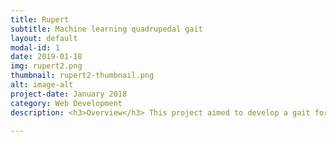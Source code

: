 ```yaml
---
title: Rupert
subtitle: Machine learning quadrupedal gait
layout: default
modal-id: 1
date: 2019-01-18
img: rupert2.png
thumbnail: rupert2-thumbnail.png
alt: image-alt
project-date: January 2018
category: Web Development
description: <h3>Overview</h3> This project aimed to develop a gait for a quadrupedal robot with the use of machine learning. In particular a robot model was created in gazebo and evolutionary algorithms were used to develop a gait. The gait developed is then inteded to be put onto a 3d printed robot of the same shape and size. The motivation for this project was to see if a gait could be developed for a robot without delving into the inverse kinematics and other mathematical models of the system, as such the algorithm only has control over evolving the positions of the servo motors in the joints of the robot. <br> <br> This project is still being developed. <h3>Gazebo and ROS</h3>This project makes use of gazebo for the simulation of the robot and its gait evolution. Gazebo is used in conjunction with ROS to spawn a robot, control its joints and receive information about how the model performed in gazebo. This involves the use of plugins to control the model and reading topics to determine how the model is performing in the simulation<h3>Hardware</h3>The hardware part of this project is still in progress. this will involve the implementation of the gait onto a 3D printed version of the robot, running off a raspberry pi zero. The 3D printed model is actuated with 12 servo motors<br><br> <h3>Algorithms</h3> This project makes use of hand written evolutionary algorithms to develop the gait of the robot. Multiple variations of 'genetic encodings' and fitness functions have been explored to determine which combination produces the best gait in terns of speed and stability. A further goal of this project would be to try reinforcement learning algorithms on the framework that has been set up for simulation and machine learning <br><br> Two different genetic encodings were used:<br> The first encoding was a list of joint angles for all the joints combined. This encoding took the form of [hip1 angle at t0, hip2 angle at t0, .... ankle3 angle at t0, ankle4 angle at t0, hip0 angle at t1 ...] <br> The second encoding a list of joint angles for a single leg and a list of phases to offset the angles for the other legs. This encoding took the form of [hip angle at t0, knee angle at t0, ankle angle at t0, hip angle at t1, knee angle at t1 ...] and [offset for leg 2, offset for leg 3, offset for leg 4] <br> As with other evolutionary algorithms this algorithm makes use of mutations, mating between the survivng members of the population and culling of the weak portion of the population at each generation. <br>  <div align="center"><iframe width="560" height="315" src="https://www.youtube-nocookie.com/embed/26KfOthAEk8" frameborder="0" allow="accelerometer; autoplay; encrypted-media; gyroscope; picture-in-picture" allowfullscreen></iframe></div><br><br>To see more you can visit <a href="https://github.com/robo-jordo/quadruped_ml_gait">Quadrupedal ML gait</a>

---
```


